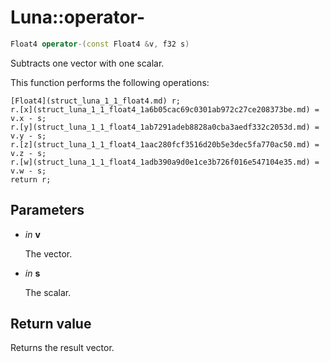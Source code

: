 # Luna::operator-

```c++
Float4 operator-(const Float4 &v, f32 s)
```

Subtracts one vector with one scalar. 

This function performs the following operations: 
```
[Float4](struct_luna_1_1_float4.md) r;
r.[x](struct_luna_1_1_float4_1a6b05cac69c0301ab972c27ce208373be.md) = v.x - s;
r.[y](struct_luna_1_1_float4_1ab7291adeb8828a0cba3aedf332c2053d.md) = v.y - s;
r.[z](struct_luna_1_1_float4_1aac280fcf3516d20b5e3dec5fa770ac50.md) = v.z - s;
r.[w](struct_luna_1_1_float4_1adb390a9d0e1ce3b726f016e547104e35.md) = v.w - s;
return r;
```


## Parameters
* *in* **v**

    The vector. 

* *in* **s**

    The scalar. 

## Return value
Returns the result vector. 

